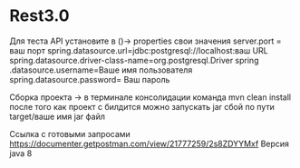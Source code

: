 # Rest3.0
Для теста API установите в ()-> properties свои значения server.port = ваш порт spring.datasource.url=jdbc:postgresql://localhost:ваш URL spring.datasource.driver-class-name=org.postgresql.Driver spring .datasource.username=Ваше имя пользователя spring.datasource.password= Ваш пароль

Сборка проекта -> в терминале консолидации команда mvn clean install после того как проект с билдится можно запускать jar сбой по пути target/ваше имя jar файл

Ссылка с готовыми запросами  https://documenter.getpostman.com/view/21777259/2s8ZDYYMxf
Версия java 8
